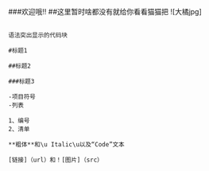 ###欢迎哦!!
##这里暂时啥都没有就给你看看猫猫把
![大橘jpg]

```降价

语法突出显示的代码块

#标题1

##标题2

###标题3

-项目符号
-列表

1、编号
2、清单

**粗体**和\u Italic\u以及“Code”文本

[链接]（url）和！[图片]（src）
```
